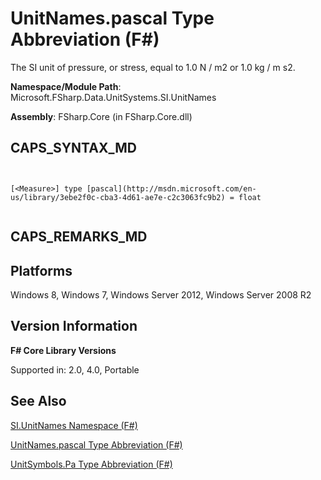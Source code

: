 # UnitNames.pascal Type Abbreviation (F#)

The SI unit of pressure, or stress, equal to 1.0 N / m2 or 1.0 kg / m s2.

**Namespace/Module Path**: Microsoft.FSharp.Data.UnitSystems.SI.UnitNames

**Assembly**: FSharp.Core (in FSharp.Core.dll)


## CAPS_SYNTAX_MD



```


[<Measure>] type [pascal](http://msdn.microsoft.com/en-us/library/3ebe2f0c-cba3-4d61-ae7e-c2c3063fc9b2) = float


```



## CAPS_REMARKS_MD

## Platforms
Windows 8, Windows 7, Windows Server 2012, Windows Server 2008 R2


## Version Information
**F# Core Library Versions**

Supported in: 2.0, 4.0, Portable




## See Also
[SI.UnitNames Namespace &#40;F&#35;&#41;](SI.UnitNames+Namespace+%28F%23%29.md)

[UnitNames.pascal Type Abbreviation &#40;F&#35;&#41;](UnitNames.pascal+Type+Abbreviation+%28F%23%29.md)

[UnitSymbols.Pa Type Abbreviation &#40;F&#35;&#41;](UnitSymbols.Pa+Type+Abbreviation+%28F%23%29.md)

